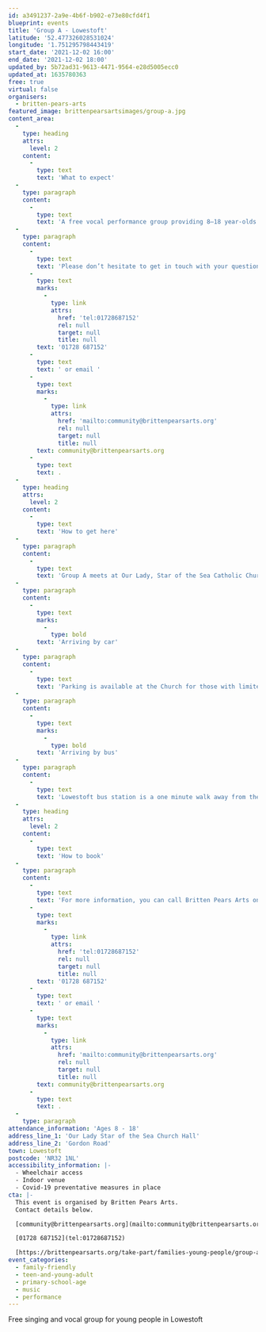 ```yaml
---
id: a3491237-2a9e-4b6f-b902-e73e80cfd4f1
blueprint: events
title: 'Group A - Lowestoft'
latitude: '52.477326028531024'
longitude: '1.751295798443419'
start_date: '2021-12-02 16:00'
end_date: '2021-12-02 18:00'
updated_by: 5b72ad31-9613-4471-9564-e28d5005ecc0
updated_at: 1635780363
free: true
virtual: false
organisers:
  - britten-pears-arts
featured_image: brittenpearsartsimages/group-a.jpg
content_area:
  -
    type: heading
    attrs:
      level: 2
    content:
      -
        type: text
        text: 'What to expect'
  -
    type: paragraph
    content:
      -
        type: text
        text: 'A free vocal performance group providing 8—18 year-olds opportunities to work with a wide variety of professional musicians and explore a breadth of musical genres. The group meets every other Thursday in Lowestoft.'
  -
    type: paragraph
    content:
      -
        type: text
        text: 'Please don’t hesitate to get in touch with your questions or concerns. You can call Britten Pears Arts on '
      -
        type: text
        marks:
          -
            type: link
            attrs:
              href: 'tel:01728687152'
              rel: null
              target: null
              title: null
        text: '01728 687152'
      -
        type: text
        text: ' or email '
      -
        type: text
        marks:
          -
            type: link
            attrs:
              href: 'mailto:community@brittenpearsarts.org'
              rel: null
              target: null
              title: null
        text: community@brittenpearsarts.org
      -
        type: text
        text: .
  -
    type: heading
    attrs:
      level: 2
    content:
      -
        type: text
        text: 'How to get here'
  -
    type: paragraph
    content:
      -
        type: text
        text: 'Group A meets at Our Lady, Star of the Sea Catholic Church on Gordon Road in Lowestoft, unless otherwise stated. Our Lady, Star of the Sea Catholic Church is round the corner from Lowestoft Library. '
  -
    type: paragraph
    content:
      -
        type: text
        marks:
          -
            type: bold
        text: 'Arriving by car'
  -
    type: paragraph
    content:
      -
        type: text
        text: 'Parking is available at the Church for those with limited mobility. Both Clapham Road car park and the Britten Centre car park are located only a short walk away. These are pay and display car parks.'
  -
    type: paragraph
    content:
      -
        type: text
        marks:
          -
            type: bold
        text: 'Arriving by bus'
  -
    type: paragraph
    content:
      -
        type: text
        text: 'Lowestoft bus station is a one minute walk away from the Church.'
  -
    type: heading
    attrs:
      level: 2
    content:
      -
        type: text
        text: 'How to book'
  -
    type: paragraph
    content:
      -
        type: text
        text: 'For more information, you can call Britten Pears Arts on '
      -
        type: text
        marks:
          -
            type: link
            attrs:
              href: 'tel:01728687152'
              rel: null
              target: null
              title: null
        text: '01728 687152'
      -
        type: text
        text: ' or email '
      -
        type: text
        marks:
          -
            type: link
            attrs:
              href: 'mailto:community@brittenpearsarts.org'
              rel: null
              target: null
              title: null
        text: community@brittenpearsarts.org
      -
        type: text
        text: .
  -
    type: paragraph
attendance_information: 'Ages 8 - 18'
address_line_1: 'Our Lady Star of the Sea Church Hall'
address_line_2: 'Gordon Road'
town: Lowestoft
postcode: 'NR32 1NL'
accessibility_information: |-
  - Wheelchair access
  - Indoor venue
  - Covid-19 preventative measures in place
cta: |-
  This event is organised by Britten Pears Arts.
  Contact details below.

  [community@brittenpearsarts.org](mailto:community@brittenpearsarts.org)

  [01728 687152](tel:01728687152)

  [https://brittenpearsarts.org/take-part/families-young-people/group-a ](https://brittenpearsarts.org/take-part/families-young-people/group-a )
event_categories:
  - family-friendly
  - teen-and-young-adult
  - primary-school-age
  - music
  - performance
---
```

Free singing and vocal group for young people in Lowestoft